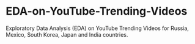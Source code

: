 # EDA-on-YouTube-Trending-Videos
Exploratory Data Analysis (EDA) on YouTube Trending Videos for Russia, Mexico, South Korea, Japan and India countries.
